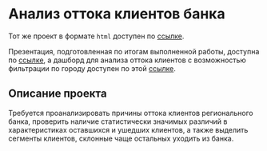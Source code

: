 # Анализ оттока клиентов банка
Тот же проект в формате `html` доступен по [ссылке](https://drive.google.com/file/d/1ZfkrdVdjrMB6Us9oYpIBKBiFQ1PeFpwH/view?usp=sharing).

Презентация, подготовленная по итогам выполненной работы, доступна по [ссылке](https://drive.google.com/file/d/1rFGe5AyhZ2s_5xEOnoS_SLgbpw2AXNrJ/view), а дашборд для анализа оттока клиентов с возможностью фильтрации по городу доступен по этой [ссылке](https://public.tableau.com/app/profile/mher.dallakyan/viz/customer_outflow_diplom/customer_outflow_diplom?publish=yes).

## Описание проекта

Требуется проанализировать причины оттока клиентов регионального банка, проверить наличие статистически значимых различий в характеристиках оставшихся и ушедших клиентов, а также выделить сегменты клиентов, склонные чаще остальных уходить из банка.
